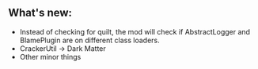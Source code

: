 ## What's new:

* Instead of checking for quilt, the mod will check if AbstractLogger and BlamePlugin are on different class loaders.
* CrackerUtil -> Dark Matter
* Other minor things